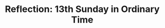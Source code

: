 ---
title: "Reflection: 13th Sunday in Ordinary Time"
layout: reader
description: "Homilist: Rev. Fr. Hillary Agbenosi on 2nd July, 2023"
feature_image: posts/reflection-13th-sunday-in-ordinary-time-year-a.jpg
category: reflection
published: true
---